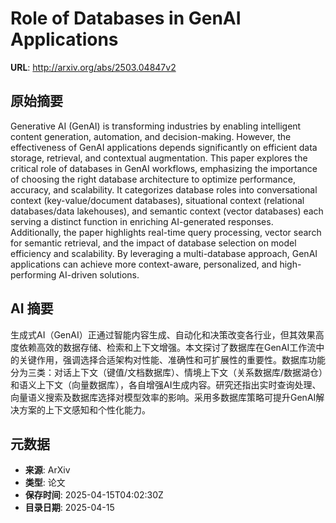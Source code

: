 # Role of Databases in GenAI Applications

**URL**: http://arxiv.org/abs/2503.04847v2

## 原始摘要

Generative AI (GenAI) is transforming industries by enabling intelligent
content generation, automation, and decision-making. However, the effectiveness
of GenAI applications depends significantly on efficient data storage,
retrieval, and contextual augmentation. This paper explores the critical role
of databases in GenAI workflows, emphasizing the importance of choosing the
right database architecture to optimize performance, accuracy, and scalability.
It categorizes database roles into conversational context (key-value/document
databases), situational context (relational databases/data lakehouses), and
semantic context (vector databases) each serving a distinct function in
enriching AI-generated responses. Additionally, the paper highlights real-time
query processing, vector search for semantic retrieval, and the impact of
database selection on model efficiency and scalability. By leveraging a
multi-database approach, GenAI applications can achieve more context-aware,
personalized, and high-performing AI-driven solutions.


## AI 摘要

生成式AI（GenAI）正通过智能内容生成、自动化和决策改变各行业，但其效果高度依赖高效的数据存储、检索和上下文增强。本文探讨了数据库在GenAI工作流中的关键作用，强调选择合适架构对性能、准确性和可扩展性的重要性。数据库功能分为三类：对话上下文（键值/文档数据库）、情境上下文（关系数据库/数据湖仓）和语义上下文（向量数据库），各自增强AI生成内容。研究还指出实时查询处理、向量语义搜索及数据库选择对模型效率的影响。采用多数据库策略可提升GenAI解决方案的上下文感知和个性化能力。

## 元数据

- **来源**: ArXiv
- **类型**: 论文
- **保存时间**: 2025-04-15T04:02:30Z
- **目录日期**: 2025-04-15
